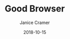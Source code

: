 ---
title: "Good Browser"
description: "Earn money for a mission-aligned initiative whenever you click a browser ad"
date: "2018-10-15"
author: "Janice Cramer"
contact: "jcramer@mozilla.com"
---